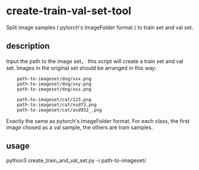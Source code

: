 # create-train-val-set-tool
Split image samples ( pytorch's ImageFolder format ) to train set and val set.

## description
Input the path to the image set， this script will create a train set and val set.
Images in the original set should be arranged in this way:

        path-to-imageset/dog/xxx.png
        path-to-imageset/dog/xxy.png
        path-to-imageset/dog/xxz.png

        path-to-imageset/cat/123.png
        path-to-imageset/cat/nsdf3.png
        path-to-imageset/cat/asd932_.png

Exactly the same as pytorch's ImageFolder format.
For each class, the first image chosed as a val sample, the others are train samples.

## usage
python3 create_train_and_val_set.py -i path-to-imageset/
